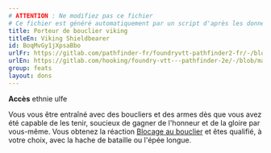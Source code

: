 ```yaml
---
# ATTENTION : Ne modifiez pas ce fichier
# Ce fichier est généré automatiquement par un script d'après les données du module Foundry VTT officiel et de sa traduction
title: Porteur de bouclier viking
titleEn: Viking Shieldbearer
id: BoqMvGy1jXpsaBbo
urlFr: https://gitlab.com/pathfinder-fr/foundryvtt-pathfinder2-fr/-/blob/master/data/feats/BoqMvGy1jXpsaBbo.htm
urlEn: https://gitlab.com/hooking/foundry-vtt---pathfinder-2e/-/blob/master/packs/data/feats.db/viking-shieldbearer.json
group: feats
layout: dons
---
```

**Accès** ethnie ulfe

Vous vous être entraîné avec des boucliers et des armes dès que vous avez été capable de les tenir, soucieux de gagner de l'honneur et de la gloire par vous-même. Vous obtenez la réaction [Blocage au bouclier](blocage-au-bouclier.md) et êtes qualifié, à votre choix, avec la hache de bataille ou l'épée longue.


